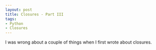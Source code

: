 ```yaml
---
layout: post
title: Closures - Part III
tags:
- Python
- Closures
---
```


I was wrong about a couple of things when I first wrote about closures. 
